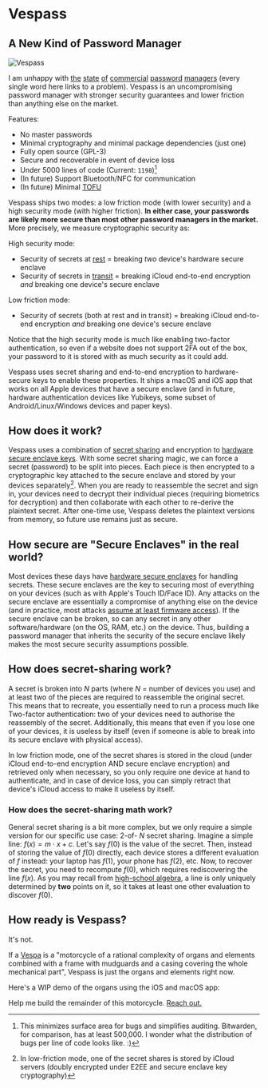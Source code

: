 # Vespass

## A New Kind of Password Manager

<img alt="Vespass" src="https://user-images.githubusercontent.com/6984346/224432008-c25e2135-5108-4ff2-a9f7-66b04a2fb276.png">

I am unhappy with [the](https://twitter.com/matthew_d_green/status/1606037649625530368?s=20) [state](https://www.reddit.com/r/privacy/comments/7l75d5/comment/husrjl5/?utm_source=share&utm_medium=web2x&context=3) [of](https://twitter.com/dystopiabreaker/status/1606449079420342272?s=20) [commercial](https://dustri.org/b/the-quest-for-a-family-friendly-password-manager.html) [password](https://twitter.com/benjitaylor/status/1465813017560432643?s=20) [managers](https://rot256.dev/post/pass/) (every single word here links to a problem). Vespass is an uncompromising password manager with stronger security guarantees and lower friction than anything else on the market.

Features:

- No master passwords
- Minimal cryptography and minimal package dependencies (just one)
- Fully open source (GPL-3)
- Secure and recoverable in event of device loss
- Under 5000 lines of code (Current: `1198`)[^1]
- (In future) Support Bluetooth/NFC for communication
- (In future) Minimal [TOFU](https://keybase.io/blog/chat-apps-softer-than-tofu)

[^1]: This minimizes surface area for bugs and simplifies auditing. Bitwarden, for comparison, has at least 500,000. I wonder what the distribution of bugs per line of code looks like. :)

Vespass ships two modes: a low friction mode (with lower security) and a high security mode (with higher friction). **In either case, your passwords are likely more secure than most other password managers in the market.** More precisely, we measure cryptographic security as:

High security mode:
- Security of secrets at [rest](https://en.wikipedia.org/wiki/Data_at_rest) = breaking _two_ device's hardware secure enclave
- Security of secrets in [transit](https://en.wikipedia.org/wiki/Data_in_transit) = breaking iCloud end-to-end encryption _and_ breaking one device's secure enclave

Low friction mode:
- Security of secrets (both at rest and in transit) = breaking iCloud end-to-end encryption _and_ breaking one device's secure enclave

Notice that the high security mode is much like enabling two-factor authentication, so even if a website does not support 2FA out of the box, your password to it is stored with as much security as it could add.

Vespass uses secret sharing and end-to-end encryption to hardware-secure keys to enable these properties. It ships a macOS and iOS app that works on all Apple devices that have a secure enclave (and in future, hardware authentication devices like Yubikeys, some subset of Android/Linux/Windows devices and paper keys).

## How does it work?

Vespass uses a combination of [secret sharing](https://en.wikipedia.org/wiki/Secret_sharing) and encryption to [hardware secure enclave keys](https://support.apple.com/en-in/guide/security/sec59b0b31ff/web). With some secret sharing magic, we can force a secret (password) to be split into pieces. Each piece is then encrypted to a cryptographic key attached to the secure enclave and stored by your devices separately[^2]. When you are ready to reassemble the secret and sign in, your devices need to decrypt their individual pieces (requiring biometrics for decryption) and then collaborate with each other to re-derive the plaintext secret. After one-time use, Vespass deletes the plaintext versions from memory, so future use remains just as secure.

[^2]: In low-friction mode, one of the secret shares is stored by iCloud servers (doubly encrypted under E2EE and secure enclave key cryptography)

## How secure are "Secure Enclaves" in the real world?

Most devices these days have [hardware secure enclaves](https://support.apple.com/en-in/guide/security/sec59b0b31ff/web) for handling secrets. These secure enclaves are the key to securing most of everything on your devices (such as with Apple's Touch ID/Face ID). Any attacks on the secure enclave are essentially a compromise of anything else on the device (and in practice, most attacks [assume at least firmware access](https://appleinsider.com/articles/20/08/03/security-enclave-vulnerability-seems-scary-but-wont-affect-most-iphone-users)). If the secure enclave can be broken, so can any secret in any other software/hardware (on the OS, RAM, etc.) on the device. Thus, building a password manager that inherits the security of the secure enclave likely makes the most secure security assumptions possible.

## How does secret-sharing work?

A secret is broken into $N$ parts (where $N$ = number of devices you use) and at least two of the pieces are required to reassemble the original secret. This means that to recreate, you essentially need to run a process much like Two-factor authentication: two of your devices need to authorise the reassembly of the secret. Additionally, this means that even if you lose one of your devices, it is useless by itself (even if someone is able to break into its secure enclave with physical access).

In low friction mode, one of the secret shares is stored in the cloud (under iCloud end-to-end encryption AND secure enclave encryption) and retrieved only when necessary, so you only require one device at hand to authenticate, and in case of device loss, you can simply retract that device's iCloud access to make it useless by itself.

### How does the secret-sharing math work?

General secret sharing is a bit more complex, but we only require a simple version for our specific use case: 2-of- $N$ secret sharing. Imagine a simple line: $f(x) = m \cdot x + c$. Let's say $f(0)$ is the value of the secret. Then, instead of storing the value of $f(0)$ directly, each device stores a different evaluation of $f$ instead: your laptop has $f(1)$, your phone has $f(2)$, etc. Now, to recover the secret, you need to recompute $f(0)$, which requires rediscovering the line $f(x)$. As you may recall from [high-school algebra](https://www3.nd.edu/~apilking/Precalculus/Lectures/Lecture%209%20lines.pdf), a line is only uniquely determined by **two** points on it, so it takes at least one other evaluation to discover $f(0)$.

## How ready is Vespass?

It's not.

If a [Vespa](https://web.archive.org/web/20010313020959/http://home.rol3.com/~u0341403/iss15/vespa.htm) is a "motorcycle of a rational complexity of organs and elements combined with a frame with mudguards and a casing covering the whole mechanical part", Vespass is just the organs and elements right now.

Here's a WIP demo of the organs using the iOS and macOS app:



Help me build the remainder of this motorcycle. [Reach out.](https://twitter.com/nibnalin)
